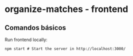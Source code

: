 # organize-matches - frontend

## Comandos básicos

Run frontend locally:
```
npm start # Start the server in http://localhost:3000/
```
